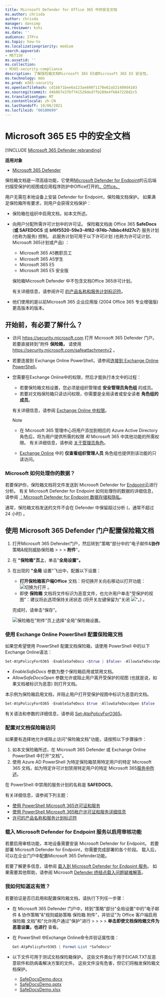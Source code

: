```yaml
---
title: Microsoft Defender for Office 365 中的安全文档
ms.author: chrisda
author: chrisda
manager: dansimp
ms.reviewer: kshi
ms.date: ''
audience: ITPro
ms.topic: how-to
ms.localizationpriority: medium
search.appverid:
- MET150
ms.assetid: ''
ms.collection:
- M365-security-compliance
description: 了解保险箱文档Microsoft 365 E5或Microsoft 365 E5 安全性。
ms.technology: mdo
ms.prod: m365-security
ms.openlocfilehash: cd1bb71bee6a123ae698f1178e62a521409d4103
ms.sourcegitcommit: d4b867e37bf741528ded7fb289e4f6847228d2c5
ms.translationtype: MT
ms.contentlocale: zh-CN
ms.lasthandoff: 10/06/2021
ms.locfileid: "60180699"
---
```

# <a name="safe-documents-in-microsoft-365-e5"></a>Microsoft 365 E5 中的安全文档

[!INCLUDE [Microsoft 365 Defender rebranding](../includes/microsoft-defender-for-office.md)]

**适用对象**
- [Microsoft 365 Defender](../defender/microsoft-365-defender.md)

保险箱文档是一项高级功能，它使用[Microsoft Defender for Endpoint](/windows/security/threat-protection/microsoft-defender-atp/microsoft-defender-advanced-threat-protection)的云后端扫描受保护的视图或应用程序防护中Office打开的[、Office。](https://support.microsoft.com/topic/9e0fb9c2-ffad-43bf-8ba3-78f785fdba46) [](https://support.microsoft.com/office/d6f09ac7-e6b9-4495-8e43-2bbcdbcb6653)

用户无需在本地设备上安装 Defender for Endpoint，保险箱文档保护。 如果满足保险箱所有要求，则用户会获得文档保护：

- 保险箱在组织中启用文档，如本文所述。
- 向用户分配所需许可计划中的许可证。 保险箱文档由 Office 365 **SafeDocs** (**或 SAFEDOCS** 或 **bf6f5520-59e3-4f82-974b-7dbbc4fd27c7**) 服务计划 (也称为服务) 控制。 此服务计划可用于以下许可计划 (也称为许可证计划、Microsoft 365计划或产品) ：
  - Microsoft 365 A5教职员工
  - Microsoft 365 A5学生
  - Microsoft 365 E5
  - Microsoft 365 E5 安全版

  保险箱Microsoft Defender 中不包含文档Office 365许可计划。

  有关详细信息，请参阅许可 [的产品名称和服务计划标识符](/azure/active-directory/enterprise-users/licensing-service-plan-reference)。

- 他们使用的是以前Microsoft 365 企业应用版 (2004 Office 365 专业增强版) 更高版本的版本。

## <a name="what-do-you-need-to-know-before-you-begin"></a>开始前，有必要了解什么？

- 访问 <https://security.microsoft.com> 打开 Microsoft 365 Defender 门户。 若要直接转到"附件 **保险箱，** 请使用 <https://security.microsoft.com/safeattachmentv2> 。

- 若要连接到 Exchange Online PowerShell，请参阅[连接到 Exchange Online PowerShell](/powershell/exchange/connect-to-exchange-online-powershell)。

- 您需要在Exchange Online中的权限，然后才能执行本文中的过程：
  - 若要保险箱文档设置，您必须是组织管理或 **安全管理员角色组** 的成员。 
  - 若要对文档保险箱只读访问权限，你需要是全局读者或安全读者 **角色组的成员**。 

  有关详细信息，请参阅 [Exchange Online 中权限](/exchange/permissions-exo/permissions-exo)。

  > [!NOTE]
  >
  > - 在 Microsoft 365 管理中心将用户添加到相应的 Azure Active Directory 角色后，将为用户提供所需的权限 _和_ Microsoft 365 中其他功能的所需权限。 有关详细信息，请参阅 [关于管理员角色](../../admin/add-users/about-admin-roles.md)。
  >
  > - [Exchange Online](/Exchange/permissions-exo/permissions-exo#role-groups) 中的 **仅查看组织管理人员** 角色组也提供到该功能的只读访问。

### <a name="how-does-microsoft-handle-your-data"></a>Microsoft 如何处理你的数据？

若要保护你，保险箱文档将文件发送到 Microsoft Defender for [Endpoint](/windows/security/threat-protection/microsoft-defender-atp/microsoft-defender-advanced-threat-protection)云进行分析。 有关 Microsoft Defender for Endpoint 如何处理你的数据的详细信息，请参阅 [：Microsoft Defender for Endpoint 数据存储和隐私](/windows/security/threat-protection/microsoft-defender-atp/data-storage-privacy)。

通常，保险箱文档发送的文件不会在 Defender 中保留超过分析 (，通常不超过 24 小时) 。

## <a name="use-the-microsoft-365-defender-portal-to-configure-safe-documents"></a>使用 Microsoft 365 Defender 门户配置保险箱文档

1. 打开Microsoft 365 Defender门户，然后转到"策略"部分中的"电子邮件&**协作** 策略&规则威胁保险箱 \>  \>  \> **附件**"。 

2. 在 **"保险箱"页上**，单击"**全局设置"。**

3. 在出现的 **"全局** 设置"飞出中，配置以下设置：
   - **打开保险箱客户端Office** 文档：将切换开关向右移动以打开功能： ![ 切换为打开 ](../../media/scc-toggle-on.png) 。
   - 即使 **保险箱** 文档将文件标识为恶意文件，也允许用户单击"受保护的视图"：建议将此选项保持关闭状态 (将开关左键保留为"关闭 ![ "。) 。 ](../../media/scc-toggle-off.png)

   完成时，请单击“保存”。

   ![保险箱在"附件"页上选择"全局"保险箱设置。](../../media/safe-docs-global-settings.png)

### <a name="use-exchange-online-powershell-to-configure-safe-documents"></a>使用 Exchange Online PowerShell 配置保险箱文档

如果您希望使用 PowerShell 配置文档保险箱，请使用 PowerShell 中的以下Exchange Online语法：

```powershell
Set-AtpPolicyForO365 -EnableSafeDocs <$true | $false> -AllowSafeDocsOpen <$true | $false>
```

- _EnableSafeDocs_ 参数为整个保险箱启用或禁用文档。
- _AllowSafeDocsOpen_ 参数允许或阻止用户离开受保护的视图 (也就是说，如果文档被标识为恶意) 则打开文档。

本示例为保险箱启用文档，并阻止用户打开受保护视图中标识为恶意的文档。

```powershell
Set-AtpPolicyForO365 -EnableSafeDocs $true -AllowSafeDocsOpen $false
```

有关语法和参数的详细信息，请参阅 [Set-AtpPolicyForO365](/powershell/module/exchange/set-atppolicyforo365)。

### <a name="configure-individual-access-to-safe-documents"></a>配置对文档保险箱访问

如果要有选择地允许或阻止访问"保险箱文档"功能，请按照以下步骤操作：

1. 如本文保险箱所述，在 Microsoft 365 Defender 或 Exchange Online PowerShell 中打开"文档"。
2. 使用 Azure AD PowerShell 为特定保险箱禁用特定用户的特定 Microsoft 365 文档，如为特定许可计划禁用特定用户的特定 Microsoft 365[服务中所述](/microsoft-365/enterprise/disable-access-to-services-with-microsoft-365-powershell#disable-specific-microsoft-365-services-for-specific-users-for-a-specific-licensing-plan)。

  在 PowerShell 中禁用的服务计划的名称是 **SAFEDOCS**。

有关详细信息，请参阅下列主题：

- [使用 PowerShell Microsoft 365许可证和服务](/microsoft-365/enterprise/view-licenses-and-services-with-microsoft-365-powershell)
- [使用 PowerShell Microsoft 365帐户许可证和服务详细信息](/microsoft-365/enterprise/view-account-license-and-service-details-with-microsoft-365-powershell)
- [许可的产品名称和服务计划标识符](/azure/active-directory/enterprise-users/licensing-service-plan-reference)

### <a name="onboard-to-the-microsoft-defender-for-endpoint-service-to-enable-auditing-capabilities"></a>载入 Microsoft Defender for Endpoint 服务以启用审核功能

若要启用审核功能，本地设备需要安装 Microsoft Defender for Endpoint。 若要部署 Microsoft Defender for Endpoint，你需要完成部署的各个阶段。 载入后，可以在企业门户中配置Microsoft 365 Defender功能。

若要了解更多信息，请参阅 [载入到 Microsoft Defender for Endpoint 服务](/microsoft-365/security/defender-endpoint/onboarding)。 如果需要其他帮助，请参阅 Microsoft [Defender 终结点载入问题疑难解答](/microsoft-365/security/defender-endpoint/troubleshoot-onboarding)。

### <a name="how-do-i-know-this-worked"></a>我如何知道这有效？

若要验证是否已启用和配置保险箱文档，请执行下列任一步骤：

- 在 Microsoft 365 Defender 门户中，转到"策略"部分"全局设置"中的"电子邮件 & 协作策略"&"规则威胁策略 保险箱 附件"，并验证"为 Office 客户端启用 保险箱 文档"和"允许用户通过"保护"进行 \>  \>  \>  \> **单击即使文档保险箱文件为恶意设置，也进行** 查看。

- 在 PowerShell 中Exchange Online命令并验证属性值：

  ```powershell
  Get-AtpPolicyForO365 | Format-List *SafeDocs*
  ```

- 以下文件可用于测试文档保险箱保护。 这些文件类似于用于EICAR.TXT反恶意软件和防病毒解决方案的文件。 这些文件没有危害，但它们将触发保险箱文档保护。

  - [SafeDocsDemo.docx](https://github.com/MicrosoftDocs/microsoft-365-docs/raw/public/microsoft-365/downloads/SafeDocsDemo.docx)
  - [SafeDocsDemo.pptx](https://github.com/MicrosoftDocs/microsoft-365-docs/raw/public/microsoft-365/downloads/SafeDocsDemo.pptx)
  - [SafeDocsDemo.xlsx](https://github.com/MicrosoftDocs/microsoft-365-docs/raw/public/microsoft-365/downloads/SafeDocsDemo.xlsx)
